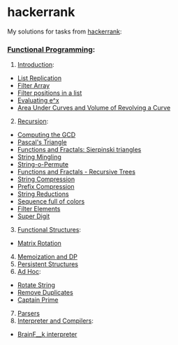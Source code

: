# hackerrank
My solutions for tasks from [hackerrank](https://www.hackerrank.com/):

### [Functional Programming](https://www.hackerrank.com/domains/fp):

1. [Introduction](https://www.hackerrank.com/domains/fp/intro):
  * [List Replication](https://www.hackerrank.com/challenges/fp-list-replication)
  * [Filter Array](https://www.hackerrank.com/challenges/fp-filter-array)
  * [Filter positions in a list](https://www.hackerrank.com/challenges/fp-filter-positions-in-a-list)
  * [Evaluating e^x](https://www.hackerrank.com/challenges/eval-ex)
  * [Area Under Curves and Volume of Revolving a Curve](https://www.hackerrank.com/challenges/area-under-curves-and-volume-of-revolving-a-curv)
2. [Recursion](https://www.hackerrank.com/domains/fp/recursion):
  * [Computing the GCD](https://www.hackerrank.com/challenges/functional-programming-warmups-in-recursion---gcd)
  * [Pascal's Triangle](https://www.hackerrank.com/challenges/pascals-triangle)
  * [Functions and Fractals: Sierpinski triangles](https://www.hackerrank.com/challenges/functions-and-fractals-sierpinski-triangles)
  * [String Mingling](https://www.hackerrank.com/challenges/string-mingling)
  * [String-o-Permute](https://www.hackerrank.com/challenges/string-o-permute)
  * [Functions and Fractals - Recursive Trees](https://www.hackerrank.com/challenges/fractal-trees)
  * [String Compression](https://www.hackerrank.com/challenges/string-compression)
  * [Prefix Compression](https://www.hackerrank.com/challenges/prefix-compression)
  * [String Reductions](https://www.hackerrank.com/challenges/string-reductions)
  * [Sequence full of colors](https://www.hackerrank.com/challenges/sequence-full-of-colors)
  * [Filter Elements](https://www.hackerrank.com/challenges/filter-elements)
  * [Super Digit](https://www.hackerrank.com/challenges/super-digit)
3. [Functional Structures](https://www.hackerrank.com/domains/fp/ds):
  * [Matrix Rotation](https://www.hackerrank.com/challenges/matrix-rotation)
4. [Memoization and DP](https://www.hackerrank.com/domains/fp/dp)
5. [Persistent Structures](https://www.hackerrank.com/domains/fp/persistent-ds)
6. [Ad Hoc](https://www.hackerrank.com/domains/fp/misc):
  * [Rotate String](https://www.hackerrank.com/challenges/rotate-string)
  * [Remove Duplicates](https://www.hackerrank.com/challenges/remove-duplicates)
  * [Captain Prime](https://www.hackerrank.com/challenges/captain-prime)
7. [Parsers](https://www.hackerrank.com/domains/fp/parsers)
8. [Interpreter and Compilers](https://www.hackerrank.com/domains/fp/compilers):
  * [BrainF__k interpreter](https://www.hackerrank.com/challenges/brainf-k-interpreter-fp)

